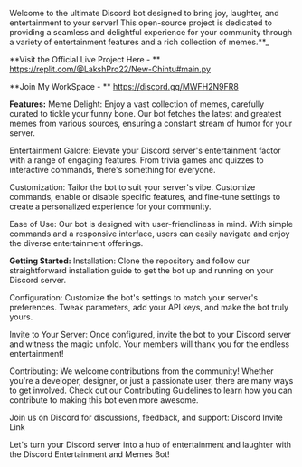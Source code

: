 
Welcome to the ultimate Discord bot designed to bring joy, laughter, and entertainment to your server! This open-source project is dedicated to providing a seamless and delightful experience for your community through a variety of entertainment features and a rich collection of memes.**_

**Visit the Official Live Project Here - **
https://replit.com/@LakshPro22/New-Chintu#main.py

**Join My WorkSpace - **
https://discord.gg/MWFH2N9FR8



**Features:**
Meme Delight: Enjoy a vast collection of memes, carefully curated to tickle your funny bone. Our bot fetches the latest and greatest memes from various sources, ensuring a constant stream of humor for your server.

Entertainment Galore: Elevate your Discord server's entertainment factor with a range of engaging features. From trivia games and quizzes to interactive commands, there's something for everyone.

Customization: Tailor the bot to suit your server's vibe. Customize commands, enable or disable specific features, and fine-tune settings to create a personalized experience for your community.

Ease of Use: Our bot is designed with user-friendliness in mind. With simple commands and a responsive interface, users can easily navigate and enjoy the diverse entertainment offerings.

**Getting Started:**
Installation: Clone the repository and follow our straightforward installation guide to get the bot up and running on your Discord server.

Configuration: Customize the bot's settings to match your server's preferences. Tweak parameters, add your API keys, and make the bot truly yours.

Invite to Your Server: Once configured, invite the bot to your Discord server and witness the magic unfold. Your members will thank you for the endless entertainment!

Contributing:
We welcome contributions from the community! Whether you're a developer, designer, or just a passionate user, there are many ways to get involved. Check out our Contributing Guidelines to learn how you can contribute to making this bot even more awesome.

Join us on Discord for discussions, feedback, and support: Discord Invite Link

Let's turn your Discord server into a hub of entertainment and laughter with the Discord Entertainment and Memes Bot!
